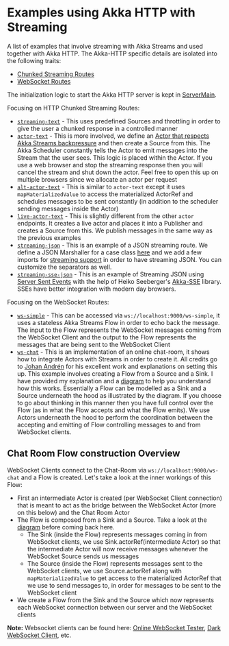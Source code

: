 # Examples using Akka HTTP with Streaming
A list of examples that involve streaming with Akka Streams and used together with Akka HTTP. 
The Akka-HTTP specific details are isolated into the following traits: 

- [Chunked Streaming Routes](https://github.com/calvinlfer/akka-http-streaming-response-examples/blob/master/src/main/scala/com/experiments/calvin/chunked/http/ChunkedStreamingRoutes.scala)
- [WebSocket Routes](https://github.com/calvinlfer/akka-http-streaming-response-examples/blob/master/src/main/scala/com/experiments/calvin/ws/WebSocketRoutes.scala)

The initialization logic to start the Akka HTTP server is kept in [ServerMain](https://github.com/calvinlfer/akka-http-streaming-response-examples/blob/master/src/main/scala/com/experiments/calvin/ServerMain.scala).

Focusing on HTTP Chunked Streaming Routes:

- [`streaming-text`](https://github.com/calvinlfer/akka-http-streaming-response-examples/blob/master/src/main/scala/com/experiments/calvin/chunked/http/ChunkedStreamingRoutes.scala#L26) - This uses predefined Sources and throttling in order to give the user a chunked response in a controlled manner
- [`actor-text`](https://github.com/calvinlfer/akka-http-streaming-response-examples/blob/master/src/main/scala/com/experiments/calvin/chunked/http/ChunkedStreamingRoutes.scala#L43) - This is more involved, we define an [Actor that respects Akka Streams backpressure](https://github.com/calvinlfer/akka-http-streaming-response-examples/blob/master/src/main/scala/com/experiments/calvin/BackpressuredActor.scala) and then create a Source from this. 
The Akka Scheduler constantly tells the Actor to emit messages into the Stream that the user sees. This logic is placed within the Actor. If you 
use a web browser and stop the streaming response then you will cancel the stream and shut down the actor. Feel free to open this up on multiple
browsers since we allocate an actor per request
- [`alt-actor-text`](https://github.com/calvinlfer/akka-http-streaming-response-examples/blob/master/src/main/scala/com/experiments/calvin/chunked/http/ChunkedStreamingRoutes.scala#L53) - This is similar to `actor-text` except it uses `mapMaterializedValue` 
to access the materialized ActorRef and schedules messages to be sent constantly (in addition to the scheduler sending messages inside the Actor)
- [`live-actor-text`](https://github.com/calvinlfer/akka-http-streaming-response-examples/blob/master/src/main/scala/com/experiments/calvin/chunked/http/ChunkedStreamingRoutes.scala#L67) - This is slightly different from the other `actor` endpoints. 
It creates a live actor and places it into a Publisher and creates a Source from this. We publish messages in the same way as the previous examples
- [`streaming-json`](https://github.com/calvinlfer/akka-http-streaming-response-examples/blob/master/src/main/scala/com/experiments/calvin/chunked/http/ChunkedStreamingRoutes.scala#L98) - This is an example of a JSON streaming route. We define a JSON Marshaller for a case class [here](https://github.com/calvinlfer/akka-http-streaming-response-examples/blob/master/src/main/scala/com/experiments/calvin/DetailedMessage.scala) and we add a few imports for [streaming support](https://github.com/calvinlfer/akka-http-streaming-response-examples/blob/master/src/main/scala/com/experiments/calvin/chunked/http/ChunkedStreamingRoutes.scala#L92) in order to have streaming JSON. You can customize the separators as well. 
- [`streaming-sse-json`](https://github.com/calvinlfer/akka-http-streaming-response-examples/blob/feature/add-akka-sse-example/src/main/scala/com/experiments/calvin/chunked/http/ChunkedStreamingRoutes.scala#L115) - This is an example of Streaming JSON using [Server Sent Events](http://www.html5rocks.com/en/tutorials/eventsource/basics/) with the help of Heiko Seeberger's [Akka-SSE](https://github.com/hseeberger/akka-sse) library. SSEs have better integration with modern day browsers.

Focusing on the WebSocket Routes:

- [`ws-simple`](https://github.com/calvinlfer/akka-http-streaming-response-examples/blob/master/src/main/scala/com/experiments/calvin/ws/WebSocketRoutes.scala#L23) - This can be accessed via `ws://localhost:9000/ws-simple`, it uses a stateless Akka Streams Flow in order to echo back the message. 
The input to the Flow represents the WebSocket messages coming from the WebSocket Client and the output to the Flow represents the messages that are being sent to the WebSocket Client
- [`ws-chat`](https://github.com/calvinlfer/akka-http-streaming-response-examples/blob/master/src/main/scala/com/experiments/calvin/ws/WebSocketRoutes.scala#L87) - This is an implementation of an online chat-room, it shows how to integrate Actors with Streams in order to create it. All credits go to [Johan Andrén](https://markatta.com/codemonkey/blog/2016/04/18/chat-with-akka-http-websockets/) 
for his excellent work and explanations on setting this up. This example involves creating a Flow from a Source and a Sink. I have provided my explanation and a [diagram](https://github.com/calvinlfer/akka-http-streaming-response-examples/blob/master/src/main/scala/com/experiments/calvin/ws/WebSocketRoutes.scala#L76)
to help you understand how this works. Essentially a Flow can be modelled as a Sink and a Source underneath the hood as illustrated by the diagram. If you choose to go 
about thinking in this manner then you have full control over the Flow (as in what the Flow accepts and what the Flow emits). We use Actors underneath the hood to perform
the coordination between the accepting and emitting of Flow controlling messages to and from WebSocket clients. 

## Chat Room Flow construction Overview ##
WebSocket Clients connect to the Chat-Room via `ws://localhost:9000/ws-chat` and a Flow is created. Let's take a look at the inner workings of this Flow:

- First an intermediate Actor is created (per WebSocket Client connection) that is meant to act as the bridge between the WebSocket Actor (more on this below) and the Chat Room Actor
- The Flow is composed from a Sink and a Source. Take a look at the [diagram](https://github.com/calvinlfer/akka-http-streaming-response-examples/blob/master/src/main/scala/com/experiments/calvin/ws/WebSocketRoutes.scala#L76) before coming back here. 
    - The Sink (inside the Flow) represents messages coming in from WebSocket clients, we use Sink.actorRef(intermediate Actor) so that the intermediate Actor will now receive messages whenever the WebSocket Source sends us messages
    - The Source (inside the Flow) represents messages sent to the WebSocket clients, we use Source.actorRef along with `mapMaterializedValue` to get access to the materialized ActorRef that we use to send messages to, in order for messages to be sent to the WebSocket client
- We create a Flow from the Sink and the Source which now represents each WebSocket connection between our server and the WebSocket clients

**Note:** Websocket clients can be found here: [Online WebSocket Tester](https://www.websocket.org/echo.html), [Dark WebSocket Client](https://chrome.google.com/webstore/detail/dark-websocket-terminal/dmogdjmcpfaibncngoolgljgocdabhke), etc.

